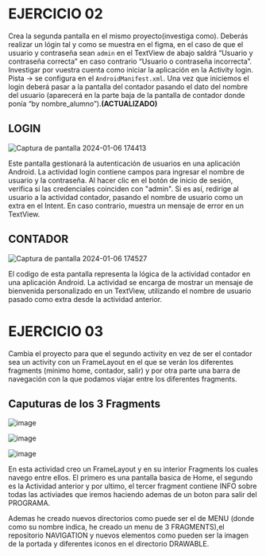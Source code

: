 # EJERCICIO 02

Crea la segunda pantalla en el mismo proyecto(investiga como). Deberás realizar un lógin tal y como se muestra en el figma, en el caso de que el usuario y contraseña sean `admin` en el TextView
de abajo saldrá “Usuario y contraseña correcta” en caso contrario “Usuario o contraseña incorrecta”. Investigar por vuestra cuenta como iniciar la aplicación en la Activity login. Pista → se configura
en el `AndroidManifest.xml`. Una vez que iniciemos el login deberá pasar a la pantalla del contador pasando el dato del nombre del usuario (aparecerá en la parte baja de la pantalla de contador donde 
ponía “by nombre_alumno”).**(ACTUALIZADO)**

## LOGIN
![Captura de pantalla 2024-01-06 174413](https://github.com/anavarroo/NavarroVegaM02/assets/117681310/b7fe4623-6777-4a1e-8902-dcd0030d3a81)

Este pantalla gestionará la autenticación de usuarios en una aplicación Android. La actividad login contiene campos para ingresar el nombre de usuario y la contraseña. Al hacer clic en el botón de inicio de sesión, verifica si las credenciales coinciden con "admin". Si es así, redirige al usuario a la actividad contador, pasando el nombre de usuario como un extra en el Intent. En caso contrario, muestra un mensaje de error en un TextView. 

## CONTADOR
![Captura de pantalla 2024-01-06 174527](https://github.com/anavarroo/NavarroVegaM02/assets/117681310/841047a3-d710-4629-a9c2-c2ee72d2d436)

El codigo de esta pantalla representa la lógica de la actividad contador en una aplicación Android. La actividad se encarga de mostrar un mensaje de bienvenida personalizado en un TextView, utilizando el nombre de usuario pasado como extra desde la actividad anterior. 


# EJERCICIO 03

Cambia el proyecto para que el segundo activity en vez de ser el contador sea un activity con un FrameLayout en el que se verán los diferentes fragments (mínimo home, contador, salir) y por otra parte una barra de navegación con la que podamos viajar entre los diferentes fragments.

## Caputuras de los 3 Fragments

![image](https://github.com/anavarroo/NavarroVegaM01/assets/117681310/ec111385-2e91-4ee8-b935-ba798687382b)

![image](https://github.com/anavarroo/NavarroVegaM01/assets/117681310/4de3eca8-1433-43a2-96e8-9e57803d0b01)

![image](https://github.com/anavarroo/NavarroVegaM01/assets/117681310/e2bdf599-ff96-489c-8322-2dc5dd8c3e43)

En esta actividad creo un FrameLayout y en su interior Fragments los cuales navego entre ellos. El primero es una pantalla basica de Home, el segundo es la Actividad anterior y por ultimo, el tercer fragment contiene INFO sobre todas las activiades que iremos haciendo ademas de un boton para salir del PROGRAMA. 

Ademas he creado nuevos directorios como puede ser el de MENU (donde como su nombre indica, he creado un menu de 3 FRAGMENTS),el repositorio NAVIGATION  y nuevos elementos como pueden ser la imagen de la portada y diferentes iconos en el directorio DRAWABLE. 



